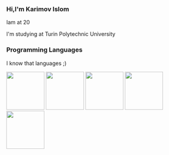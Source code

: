 ### Hi,I'm Karimov Islom
<p> Iam at 20</P>  
<p>I'm studying at Turin Polytechnic University</p>

### Programming Languages
<div padding="10px">
<p>I know that languages ;)</p>
<img padding-rigth="30px" src="https://www.w3.org/html/logo/downloads/HTML5_1Color_Black.png" width="100px">
<img padding-rigth="30px" src="https://png.pngitem.com/pimgs/s/398-3982124_html-php-css-logo-png-transparent-png.png" width="100px">
<img padding-rigth="30px" src="https://img.icons8.com/ios-filled/500/javascript-logo.png" width="100px">
<img padding-rigth="30px" src="https://images.ctfassets.net/ooa29xqb8tix/RrX9HCiZ8qPoIpJSlHphR/f9778b44e2b768d31fafb4ac70956682/vue-logo.png?w=400&q=50" width="100px">
<img padding-rigth="30px" src="https://iconape.com/wp-content/png_logo_vector/node-js-2.png" width="100px">
</div>
